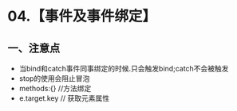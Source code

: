 # 04.【事件及事件绑定】

## 一、注意点

- 当bind和catch事件同事绑定的时候.只会触发bind;catch不会被触发
- stop的使用会阻止冒泡
- methods:{} //方法绑定
- e.target.key // 获取元素属性